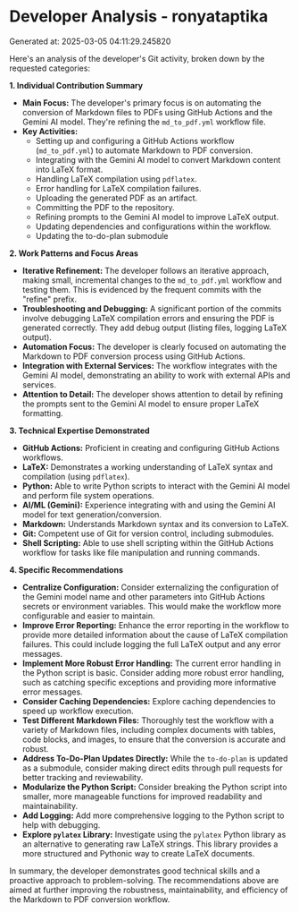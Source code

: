 # Developer Analysis - ronyataptika
Generated at: 2025-03-05 04:11:29.245820

Here's an analysis of the developer's Git activity, broken down by the requested categories:

**1. Individual Contribution Summary**

*   **Main Focus:** The developer's primary focus is on automating the conversion of Markdown files to PDFs using GitHub Actions and the Gemini AI model. They're refining the `md_to_pdf.yml` workflow file.
*   **Key Activities:**
    *   Setting up and configuring a GitHub Actions workflow (`md_to_pdf.yml`) to automate Markdown to PDF conversion.
    *   Integrating with the Gemini AI model to convert Markdown content into LaTeX format.
    *   Handling LaTeX compilation using `pdflatex`.
    *   Error handling for LaTeX compilation failures.
    *   Uploading the generated PDF as an artifact.
    *   Committing the PDF to the repository.
    *   Refining prompts to the Gemini AI model to improve LaTeX output.
    *   Updating dependencies and configurations within the workflow.
    *   Updating the to-do-plan submodule

**2. Work Patterns and Focus Areas**

*   **Iterative Refinement:** The developer follows an iterative approach, making small, incremental changes to the `md_to_pdf.yml` workflow and testing them.  This is evidenced by the frequent commits with the "refine" prefix.
*   **Troubleshooting and Debugging:** A significant portion of the commits involve debugging LaTeX compilation errors and ensuring the PDF is generated correctly. They add debug output (listing files, logging LaTeX output).
*   **Automation Focus:** The developer is clearly focused on automating the Markdown to PDF conversion process using GitHub Actions.
*   **Integration with External Services:** The workflow integrates with the Gemini AI model, demonstrating an ability to work with external APIs and services.
*   **Attention to Detail:** The developer shows attention to detail by refining the prompts sent to the Gemini AI model to ensure proper LaTeX formatting.

**3. Technical Expertise Demonstrated**

*   **GitHub Actions:** Proficient in creating and configuring GitHub Actions workflows.
*   **LaTeX:** Demonstrates a working understanding of LaTeX syntax and compilation (using `pdflatex`).
*   **Python:** Able to write Python scripts to interact with the Gemini AI model and perform file system operations.
*   **AI/ML (Gemini):** Experience integrating with and using the Gemini AI model for text generation/conversion.
*   **Markdown:**  Understands Markdown syntax and its conversion to LaTeX.
*   **Git:**  Competent use of Git for version control, including submodules.
*   **Shell Scripting:** Able to use shell scripting within the GitHub Actions workflow for tasks like file manipulation and running commands.

**4. Specific Recommendations**

*   **Centralize Configuration:** Consider externalizing the configuration of the Gemini model name and other parameters into GitHub Actions secrets or environment variables. This would make the workflow more configurable and easier to maintain.
*   **Improve Error Reporting:** Enhance the error reporting in the workflow to provide more detailed information about the cause of LaTeX compilation failures.  This could include logging the full LaTeX output and any error messages.
*   **Implement More Robust Error Handling:**  The current error handling in the Python script is basic. Consider adding more robust error handling, such as catching specific exceptions and providing more informative error messages.
*   **Consider Caching Dependencies:** Explore caching dependencies to speed up workflow execution.
*   **Test Different Markdown Files:**  Thoroughly test the workflow with a variety of Markdown files, including complex documents with tables, code blocks, and images, to ensure that the conversion is accurate and robust.
*   **Address To-Do-Plan Updates Directly:** While the `to-do-plan` is updated as a submodule, consider making direct edits through pull requests for better tracking and reviewability.
*    **Modularize the Python Script:** Consider breaking the Python script into smaller, more manageable functions for improved readability and maintainability.
*   **Add Logging:** Add more comprehensive logging to the Python script to help with debugging.
*   **Explore `pylatex` Library:**  Investigate using the `pylatex` Python library as an alternative to generating raw LaTeX strings.  This library provides a more structured and Pythonic way to create LaTeX documents.

In summary, the developer demonstrates good technical skills and a proactive approach to problem-solving. The recommendations above are aimed at further improving the robustness, maintainability, and efficiency of the Markdown to PDF conversion workflow.
